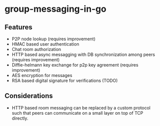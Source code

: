 # group-messaging-in-go
## Features 
- P2P node lookup (requires improvement)
- HMAC based user authentication
- Chat room authorization
- HTTP based async messagging with DB synchronization among peers (requires improvement)
- Diffie-helmann key exchange for p2p key agreement (requires improvement)
- AES encryption for messages
- RSA based digital signature for verifications (TODO)

## Considerations
- HTTP based room messaging can be replaced by a custom protocol such that peers can communicate on a small layer on top of TCP directly.